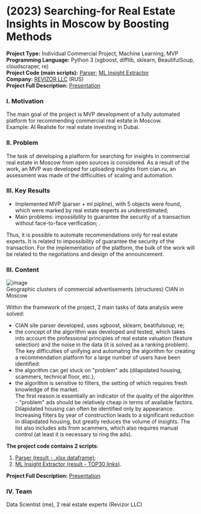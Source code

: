 # (2023) Searching-for Real Estate Insights in Moscow by Boosting Methods
**Project Type:**  Individual Commercial Project, Machine Learning, MVP  
**Programming Language:** Python 3 (xgboost, difflib, sklearn, BeautifulSoup, cloudscraper, re)  
**Project Сode (main scripts):** [Parser](https://github.com/ResearchMachine/commercial-project-ml-mvp-insight-in-real-estate-moscow/blob/main/preprocessing/run_preprocessing.ipynb); [ML Insight Extractor](https://github.com/ResearchMachine/commercial-project-ml-mvp-insight-in-real-estate-moscow/blob/main/modeling/run_modeling.ipynb)  
**Company:** [REVIZOR LLC](https://kupiluki.ru/) (RUS)  
**Project Full Description:** [Presentation](https://github.com/ResearchMachine/commercial-project-ml-mvp-insight-in-real-estate-moscow/blob/main/EN.pdf)

### I. Motivation
The main goal of the project is MVP development of a fully automated platform for recommending commercial real estate in Moscow.  
Example: AI Realiste for real estate investing in Dubai.

### II. Problem
The task of developing a platform for searching for insights in commercial real estate in Moscow from open sources is considered. As a result of the work, an MVP was developed for uploading insights from cian.ru, an assessment was made of the difficulties of scaling and automation.

### III. Key Results 
* Implemented MVP (parser + ml pipline), with 5 objects were found, which were marked by real estate experts as underestimated;
* Main problems: impossibility to guarantee the security of a transaction without face-to-face verification; .


Thus, it is possible to automate recommendations only for real estate experts. It is related to impossibility of guarantee the security of the transaction. For the implementation of the platform, the bulk of the work will be related to the negotiations and design of the announcement.

### III. Content

![image](https://github.com/ResearchMachine/commercial-project-ml-mvp-insight-in-real-estate-moscow/assets/70639823/67974aa5-54b5-41b3-a3f4-8258d3fea1e1)  
Geographic clusters of commercial advertisements (structures) CIAN in Moscow

Within the framework of the project, 2 main tasks of data analysis were solved:
* CIAN site parser developed, uses xgboost, sklearn, beatifulsoup, re;   
* the concept of the algorithm was developed and tested, which takes into account the professional principles of real estate valuation (feature selection) and the noise in the data (it is solved as a ranking problem).  
The key difficulties of unifying and automating the algorithm for creating a recommendation platform for a large number of users have been identified:
* the algorithm can get stuck on "problem" ads (dilapidated housing, scammers, technical floor, etc.),  
* the algorithm is sensitive to filters, the setting of which requires fresh knowledge of the market.  
The first reason is essentially an indicator of the quality of the algorithm - "problem" ads should be relatively cheap in terms of available factors. Dilapidated housing can often be identified only by appearance. Increasing filters by year of construction leads to a significant reduction in dilapidated housing, but greatly reduces the volume of insights. The list also includes ads from scammers, which also requires manual control (at least it is necessary to ring the ads).



**The project code contains 2 scripts**:
1. [Parser (result - .xlsx dataframe)](https://github.com/ResearchMachine/commercial-project-ml-mvp-insight-in-real-estate-moscow/blob/main/preprocessing/run_preprocessing.ipynb);  
2. [ML Insight Extractor (result - TOP30 links)](https://github.com/ResearchMachine/commercial-project-ml-mvp-insight-in-real-estate-moscow/blob/main/modeling/run_modeling.ipynb).

**Project Full Description:** [Presentation](https://github.com/ResearchMachine/commercial-project-ml-mvp-insight-in-real-estate-moscow/blob/main/EN.pdf)

### IV. Team
Data Scientist (me), 2 real estate experts (Revizor LLC)
